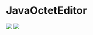 # JavaOctetEditor

![](https://user-images.githubusercontent.com/32991121/188775455-da15ea74-dac0-4982-bc4e-a5794b339ad3.png)
![](https://user-images.githubusercontent.com/32991121/188775462-2bedb357-7c3a-4212-a652-5a4e53f583e6.png)
